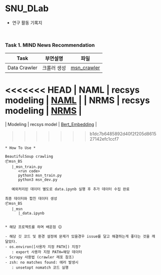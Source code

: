 # SNU_DLab

* 연구 활동 기록지 

<br>

### Task 1. MIND News Recommendation

| Task |  부연설명 | 파일  |
|------|---------|------------------|
| Data Crawler | 크롤러 생성 | [msn_crawler](SNU_Dlab/msn) |
<<<<<<< HEAD
| NAML | recsys modeling | [NAML](SNU_Dlab/NAML) |
| NRMS | recsys modeling | [NRMS](SNU_Dlab/MIND2020) |
=======
| Modeling | recsys model | [Bert_Embedding](SNU_Dlab/Bert_Embedding) |
>>>>>>> b1dc7b6485892d40f2f205d861527142efc1ccf7


```
* How To Use *

BeautifulSoup crawling
📦msn_BS 
   |_msn_train.py 
      <run code>
      python3 msn_train.py
      python3 msn_dev.py 
   
   예외처리된 데이터 별도로 data.ipynb 실행 후 추가 데이터 수집 완료

최종 데이터와 합친 데이터 생성
📦msn_BS
   |_msn
      |_data.ipynb
 
```


```
* 해당 프로젝트를 하며 배운점 😊

- 해당 깃 코드 및 환경 설정에 문제가 있을경우 issue를 달고 해결하는게 좋다는 것을 깨달았다.
- os.environ([사용자 지정 PATH]) 지정? 
   : export 사용자 지정 PATH=해당 데이터 
- Scrapy 사용법 (crawler 레포 참조)
- zsh: no matches found: 에러 발생시 
   : unsetopt nomatch 코드 실행 

```

<br>
